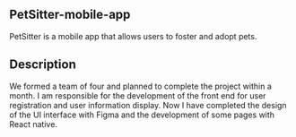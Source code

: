## PetSitter-mobile-app
PetSitter is a mobile app that allows users to foster and adopt pets.

## Description
We formed a team of four and planned to complete the project within a month. I am responsible for the development of the front end for user registration and user information display. Now I have completed the design of the UI interface with Figma and the development of some pages with React native.
